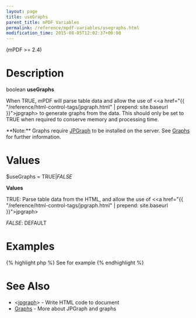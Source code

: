 ```yaml
---
layout: page
title: useGraphs
parent_title: mPDF Variables
permalink: /reference/mpdf-variables/usegraphs.html
modification_time: 2015-08-05T12:02:37+00:00
---
```


(mPDF >= 2.4)

# Description

boolean **useGraphs**

When <span class="smallblock">TRUE</span>, mPDF will parse table data and allow the use of &lt;<a href="{{ "/reference/html-control-tags/jpgraph.html" | prepend: site.baseurl }}">jpgraph</a>&gt; to generate graphs from the data. This should only be set to <span class="smallblock">TRUE</span> when required to conserve memory and processing time.

<div class="alert alert-info" role="alert">**Note:** Graphs require <a href="http://www.aditus.nu/jpgraph/" target="_blank">JPGraph</a> to be installed on the server. See <a href="{{ "/what-else-can-i-do/graphs.html" | prepend: site.baseurl }}">Graphs</a> for further information.</div>

# Values

<span class="parameter">$useGraphs</span> = <span class="smallblock">TRUE</span>|<span class="smallblock">*FALSE*</span>

**Values**

<span class="smallblock">TRUE</span>: Parse table data from the HTML, and allow the use of &lt;<a href="{{ "/reference/html-control-tags/jpgraph.html" | prepend: site.baseurl }}">jpgraph</a>&gt;

<span class="smallblock">*FALSE*</span>: <span class="smallblock">DEFAULT</span>

# Examples

{% highlight php %}
See <jpgraph> for example
{% endhighlight %}

# See Also

<ul>
<li class="manual_boxlist"><a href="{{ "/reference/mpdf-functions/writehtml.html" | prepend: site.baseurl }}"></a>&lt;<a href="{{ "/reference/html-control-tags/jpgraph.html" | prepend: site.baseurl }}">jpgraph</a>&gt; - Write HTML code to document</li>
<li class="manual_boxlist"><a href="{{ "/reference/mpdf-variables/charset-in.html" | prepend: site.baseurl }}">Graphs</a> - More about JPGraph and graphs</li>
</ul>

